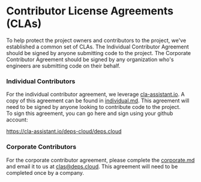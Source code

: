 # Contributor License Agreements (CLAs)

To help protect the project owners and contributors to the project, we've established a common set of CLAs.
The Individual Contributor Agreement should be signed by anyone submitting code to the project.
The Corporate Contributor Agreement should be signed by any organization who's engineers are submitting code on their behalf.

### Individual Contributors

For the individual contributor agreement, we leverage [cla-assistant.io](https://cla-assistant.io).
A copy of this agreement can be found in [individual.md](individual.md).
This agreement will need to be signed by anyone looking to contribute code to the project.  
To sign this agreement, you can go here and sign using your github account:

https://cla-assistant.io/deps-cloud/deps.cloud

### Corporate Contributors

For the corporate contributor agreement, please complete the [corporate.md](corporate.md) and email it to us at [clas@deps.cloud](mailto:clas@deps.cloud).
This agreement will need to be completed once by a company.
